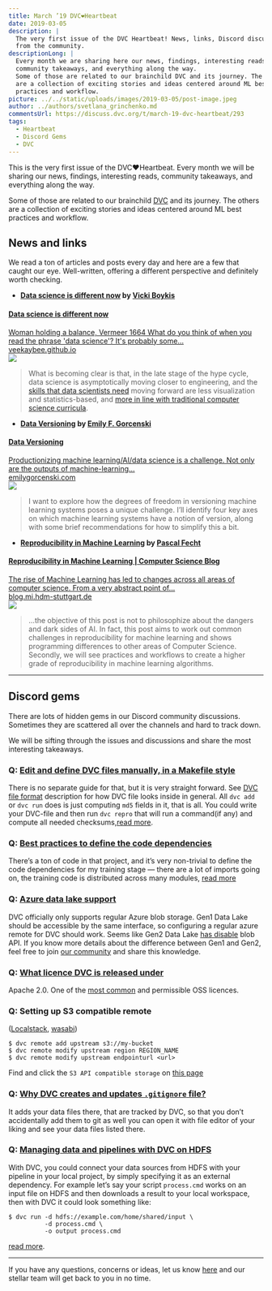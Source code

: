 ```yaml
---
title: March ’19 DVC❤️Heartbeat
date: 2019-03-05
description: |
  The very first issue of the DVC Heartbeat! News, links, Discord discussions
  from the community.
descriptionLong: |
  Every month we are sharing here our news, findings, interesting reads,
  community takeaways, and everything along the way.
  Some of those are related to our brainchild DVC and its journey. The others
  are a collection of exciting stories and ideas centered around ML best
  practices and workflow.
picture: ../../static/uploads/images/2019-03-05/post-image.jpeg
author: ../authors/svetlana_grinchenko.md
commentsUrl: https://discuss.dvc.org/t/march-19-dvc-heartbeat/293
tags:
  - Heartbeat
  - Discord Gems
  - DVC
---
```


This is the very first issue of the DVC❤️Heartbeat. Every month we will be
sharing our news, findings, interesting reads, community takeaways, and
everything along the way.

Some of those are related to our brainchild [DVC](https://dvc.org) and its
journey. The others are a collection of exciting stories and ideas centered
around ML best practices and workflow.

## News and links

We read a ton of articles and posts every day and here are a few that caught our
eye. Well-written, offering a different perspective and definitely worth
checking.

- **[Data science is different now](https://veekaybee.github.io/2019/02/13/data-science-is-different/)
  by [Vicki Boykis](https://veekaybee.github.io/)**

<a href="https://veekaybee.github.io/2019/02/13/data-science-is-different/" class="external-link-preview">
  <section class="elp-content-holder">
    <div class="elp-description-holder">
      <h4 class="elp-title">Data science is different now</h4>
      <div class="elp-description">Woman holding a balance, Vermeer 1664 What do you think of when you read the phrase 'data science'? It's probably some…</div>
      <div class="elp-link">veekaybee.github.io</div>
    </div>
    <div class="elp-image-holder">
      <img src="/uploads/images/2019-03-05/data-science-is-different-now.png" />
    </div>
  </section>
</a>

> What is becoming clear is that, in the late stage of the hype cycle, data
> science is asymptotically moving closer to engineering, and the
> [skills that data scientists need](https://www.youtube.com/watch?v=frQeK8xo9Ls)
> moving forward are less visualization and statistics-based, and
> [more in line with traditional computer science curricula](https://tech.trivago.com/2018/12/03/teardown-rebuild-migrating-from-hive-to-pyspark/).

- **[Data Versioning](https://emilygorcenski.com/post/data-versioning/) by
  [Emily F. Gorcenski](https://emilygorcenski.com/)**

<a href="https://emilygorcenski.com/post/data-versioning/" class="external-link-preview">
  <section class="elp-content-holder">
    <div class="elp-description-holder">
      <h4 class="elp-title">Data Versioning</h4>
      <div class="elp-description">Productionizing machine learning/AI/data science is a challenge. Not only are the outputs of machine-learning…</div>
      <div class="elp-link">emilygorcenski.com</div>
    </div>
    <div class="elp-image-holder">
      <img src="/uploads/images/2019-03-05/data-versioning.jpeg" />
    </div>
  </section>
</a>

> I want to explore how the degrees of freedom in versioning machine learning
> systems poses a unique challenge. I’ll identify four key axes on which machine
> learning systems have a notion of version, along with some brief
> recommendations for how to simplify this a bit.

- **[Reproducibility in Machine Learning](https://blog.mi.hdm-stuttgart.de/index.php/2019/02/26/reproducibility-in-ml/)
  by [Pascal Fecht](https://blog.mi.hdm-stuttgart.de/index.php/author/pf023/)**

<a href="https://emilygorcenski.com/post/data-versioning/" class="external-link-preview">
  <section class="elp-content-holder">
    <div class="elp-description-holder">
      <h4 class="elp-title">Reproducibility in Machine Learning | Computer Science Blog</h4>
      <div class="elp-description">The rise of Machine Learning has led to changes across all areas of computer science. From a very abstract point of…</div>
      <div class="elp-link">blog.mi.hdm-stuttgart.de</div>
    </div>
    <div class="elp-image-holder">
      <img src="/uploads/images/2019-03-05/reproducibility-in-machine-learning.jpeg" />
    </div>
  </section>
</a>

> ...the objective of this post is not to philosophize about the dangers and
> dark sides of AI. In fact, this post aims to work out common challenges in
> reproducibility for machine learning and shows programming differences to
> other areas of Computer Science. Secondly, we will see practices and workflows
> to create a higher grade of reproducibility in machine learning algorithms.

<hr />

## Discord gems

There are lots of hidden gems in our Discord community discussions. Sometimes
they are scattered all over the channels and hard to track down.

We will be sifting through the issues and discussions and share the most
interesting takeaways.

### Q: [Edit and define DVC files manually, in a Makefile style](https://discordapp.com/channels/485586884165107732/485586884165107734/541622187296161816)

There is no separate guide for that, but it is very straight forward. See
[DVC file format](https://dvc.org/doc/user-guide/dvc-file-format) description
for how DVC file looks inside in general. All `dvc add` or `dvc run` does is
just computing `md5` fields in it, that is all. You could write your DVC-file
and then run `dvc repro` that will run a command(if any) and compute all needed
checksums,[read more](https://discordapp.com/channels/485586884165107732/485586884165107734/541622187296161816).

### Q: [Best practices to define the code dependencies](https://discordapp.com/channels/485586884165107732/485586884165107734/547424240677158915)

There’s a ton of code in that project, and it’s very non-trivial to define the
code dependencies for my training stage — there are a lot of imports going on,
the training code is distributed across many modules,
[read more](https://discordapp.com/channels/485586884165107732/485586884165107734/547424240677158915)

### Q: [Azure data lake support](https://discordapp.com/channels/485586884165107732/485586884165107734/548495589428428801)

DVC officially only supports regular Azure blob storage. Gen1 Data Lake should
be accessible by the same interface, so configuring a regular azure remote for
DVC should work. Seems like Gen2 Data Lake
[has disable](https://discordapp.com/channels/485586884165107732/485586884165107734/550546413197590539)
blob API. If you know more details about the difference between Gen1 and Gen2,
feel free to join [our community](https://dvc.org/chat) and share this
knowledge.

### Q: [What licence DVC is released under](https://discordapp.com/channels/485586884165107732/485596304961962003/542390986299539459)

Apache 2.0. One of the [most common](https://opensource.org/licenses) and
permissible OSS licences.

### Q: Setting up S3 compatible remote

([Localstack](https://discordapp.com/channels/485586884165107732/485596304961962003/543445798868746278),
[wasabi](https://discordapp.com/channels/485586884165107732/485596304961962003/541466951474479115))

```dvc
$ dvc remote add upstream s3://my-bucket
$ dvc remote modify upstream region REGION_NAME
$ dvc remote modify upstream endpointurl <url>
```

Find and click the `S3 API compatible storage` on
[this page](https://dvc.org/doc/commands-reference/remote-add)

### Q: [Why DVC creates and updates `.gitignore` file?](https://discordapp.com/channels/485586884165107732/485596304961962003/543914550173368332)

It adds your data files there, that are tracked by DVC, so that you don’t
accidentally add them to git as well you can open it with file editor of your
liking and see your data files listed there.

### Q: [Managing data and pipelines with DVC on HDFS](https://discordapp.com/channels/485586884165107732/485596304961962003/545562334983356426)

With DVC, you could connect your data sources from HDFS with your pipeline in
your local project, by simply specifying it as an external dependency. For
example let’s say your script `process.cmd` works on an input file on HDFS and
then downloads a result to your local workspace, then with DVC it could look
something like:

```dvc
$ dvc run -d hdfs://example.com/home/shared/input \
          -d process.cmd \
          -o output process.cmd
```

[read more](https://discordapp.com/channels/485586884165107732/485596304961962003/545562334983356426).

<hr />

If you have any questions, concerns or ideas, let us know
[here](https://dvc.org/support) and our stellar team will get back to you in no
time.

